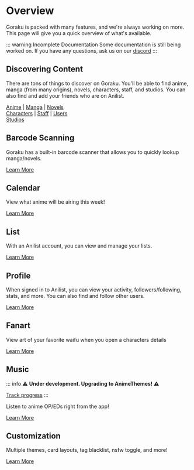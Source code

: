 # Overview

Goraku is packed with many features, and we're always working on more. This page will give you a quick overview of what's available.

::: warning Incomplete Documentation
Some documentation is still being worked on. If you have any questions, ask us on our [discord](../../socials/)
:::

## Discovering Content
There are tons of things to discover on Goraku. You'll be able to find anime, manga (from many origins), novels, characters, staff, and studios. You can also find and add your friends who are on Anilist.

[Anime](../discover/anime/) | [Manga](../discover/manga/) | [Novels](../discover/novels/)  
[Characters](../discover/characters/) | [Staff](../discover/staff/) | [Users](../discover/users/)  
[Studios](../discover/studios/)  

## Barcode Scanning
Goraku has a built-in barcode scanner that allows you to quickly lookup manga/novels.

<!-- This is great for browsing at a bookstore or adding your collection to your anilist list. -->

[Learn More](../bookscan/)

## Calendar
View what anime will be airing this week!

[Learn More](../calendar/)

## List
With an Anilist account, you can view and manage your lists.

[Learn More](../list/)

## Profile
When signed in to Anilist, you can view your activity, followers/following, stats, and more. You can also find and follow other users.

[Learn More](../profile/)

## Fanart
View art of your favorite waifu when you open a characters details

[Learn More](../fanart/)

## Music
::: info
⚠️ **Under development. Upgrading to AnimeThemes!** ⚠️

[Track progress](../../roadmap/)
:::

Listen to anime OP/EDs right from the app! 

[Learn More](../music/)

## Customization

Multiple themes, card layouts, tag blacklist, nsfw toggle, and more!

[Learn More](../customization/)